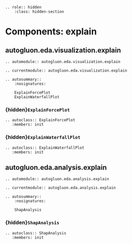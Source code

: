 ```{eval-rst}
.. role:: hidden
    :class: hidden-section
```

# Components: explain

## autogluon.eda.visualization.explain

```{eval-rst}
.. automodule:: autogluon.eda.visualization.explain
```

```{eval-rst}
.. currentmodule:: autogluon.eda.visualization.explain
```

```{eval-rst}
.. autosummary::
    :nosignatures:

    ExplainForcePlot
    ExplainWaterfallPlot
```

### {hidden}`ExplainForcePlot`

```{eval-rst}
.. autoclass:: ExplainForcePlot
   :members: init
```

### {hidden}`ExplainWaterfallPlot`

```{eval-rst}
.. autoclass:: ExplainWaterfallPlot
   :members: init
```

## autogluon.eda.analysis.explain

```{eval-rst}
.. automodule:: autogluon.eda.analysis.explain
```

```{eval-rst}
.. currentmodule:: autogluon.eda.analysis.explain
```

```{eval-rst}
.. autosummary::
    :nosignatures:

    ShapAnalysis
```

### {hidden}`ShapAnalysis`

```{eval-rst}
.. autoclass:: ShapAnalysis
   :members: init
```

